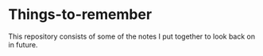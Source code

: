 # Things-to-remember

This repository consists of some of the notes I put together to look back on in future.
